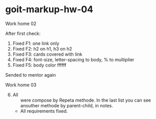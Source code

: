 # goit-markup-hw-04


Work home 02

After first check:

1. Fixed F1: one link only
2. Fixed F2: h2 on h1, h3 on h2
3. Fixed F3: cards covered with link
4. Fixed F4: font-size, letter-spacing to body, % to multiplier
5. Fixed F5: body color ffffff

Sended to mentor again

Work home 03

6. All <ul> were compose by Repeta methode. In the last list you can see anouther methode by
   parent-child, in notes.
7. All requirements fixed.
